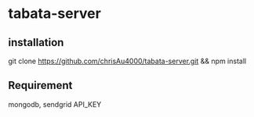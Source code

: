 # tabata-server

## installation
git clone https://github.com/chrisAu4000/tabata-server.git && npm install

## Requirement
mongodb, sendgrid API_KEY
